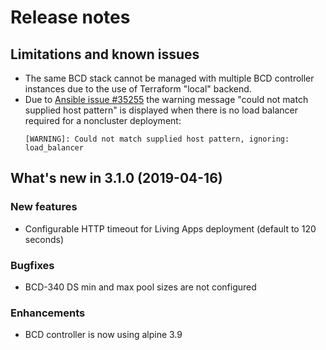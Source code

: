 # Release notes

## Limitations and known issues

* The same BCD stack cannot be managed with multiple BCD controller instances due to the use of Terraform "local" backend.
* Due to [Ansible issue #35255](https://github.com/ansible/ansible/issues/35255) the warning message "could not match supplied host pattern" is displayed when there is no load balancer required for a noncluster deployment:
  ```
  [WARNING]: Could not match supplied host pattern, ignoring: load_balancer
  ```

## What's new in 3.1.0 (2019-04-16)

### New features

* Configurable HTTP timeout for Living Apps deployment (default to 120 seconds)

### Bugfixes

* BCD-340 DS min and max pool sizes are not configured

### Enhancements

* BCD controller is now using alpine 3.9

